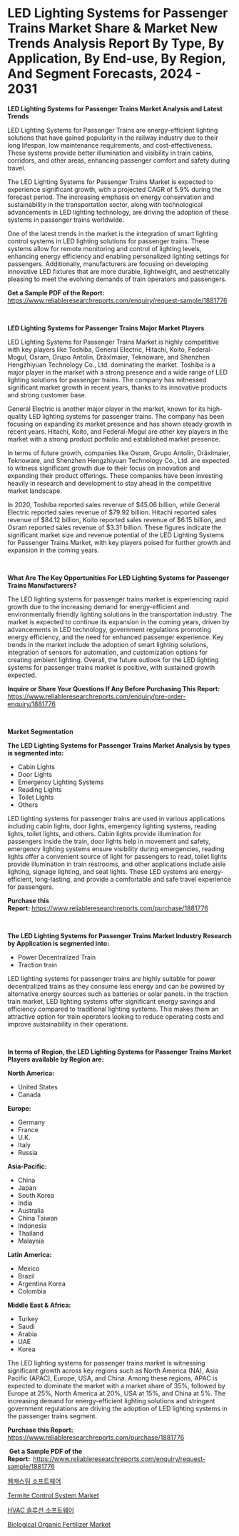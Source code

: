 <p><h1>LED Lighting Systems for Passenger Trains Market Share & Market New Trends Analysis Report By Type, By Application, By End-use, By Region, And Segment Forecasts, 2024 - 2031</h1></p><p><strong>LED Lighting Systems for Passenger Trains Market Analysis and Latest Trends</strong></p>
<p><p>LED Lighting Systems for Passenger Trains are energy-efficient lighting solutions that have gained popularity in the railway industry due to their long lifespan, low maintenance requirements, and cost-effectiveness. These systems provide better illumination and visibility in train cabins, corridors, and other areas, enhancing passenger comfort and safety during travel.</p><p>The LED Lighting Systems for Passenger Trains Market is expected to experience significant growth, with a projected CAGR of 5.9% during the forecast period. The increasing emphasis on energy conservation and sustainability in the transportation sector, along with technological advancements in LED lighting technology, are driving the adoption of these systems in passenger trains worldwide.</p><p>One of the latest trends in the market is the integration of smart lighting control systems in LED lighting solutions for passenger trains. These systems allow for remote monitoring and control of lighting levels, enhancing energy efficiency and enabling personalized lighting settings for passengers. Additionally, manufacturers are focusing on developing innovative LED fixtures that are more durable, lightweight, and aesthetically pleasing to meet the evolving demands of train operators and passengers.</p></p>
<p><strong>Get a Sample PDF of the Report:&nbsp;</strong> <a href="https://www.reliableresearchreports.com/enquiry/request-sample/1881776">https://www.reliableresearchreports.com/enquiry/request-sample/1881776</a></p>
<p>&nbsp;</p>
<p><strong>LED Lighting Systems for Passenger Trains Major Market Players</strong></p>
<p><p>LED Lighting Systems for Passenger Trains Market is highly competitive with key players like Toshiba, General Electric, Hitachi, Koito, Federal-Mogul, Osram, Grupo Antolin, Dräxlmaier, Teknoware, and Shenzhen Hengzhiyuan Technology Co., Ltd. dominating the market. Toshiba is a major player in the market with a strong presence and a wide range of LED lighting solutions for passenger trains. The company has witnessed significant market growth in recent years, thanks to its innovative products and strong customer base.</p><p>General Electric is another major player in the market, known for its high-quality LED lighting systems for passenger trains. The company has been focusing on expanding its market presence and has shown steady growth in recent years. Hitachi, Koito, and Federal-Mogul are other key players in the market with a strong product portfolio and established market presence.</p><p>In terms of future growth, companies like Osram, Grupo Antolin, Dräxlmaier, Teknoware, and Shenzhen Hengzhiyuan Technology Co., Ltd. are expected to witness significant growth due to their focus on innovation and expanding their product offerings. These companies have been investing heavily in research and development to stay ahead in the competitive market landscape.</p><p>In 2020, Toshiba reported sales revenue of $45.06 billion, while General Electric reported sales revenue of $79.92 billion. Hitachi reported sales revenue of $84.12 billion, Koito reported sales revenue of $6.15 billion, and Osram reported sales revenue of $3.31 billion. These figures indicate the significant market size and revenue potential of the LED Lighting Systems for Passenger Trains Market, with key players poised for further growth and expansion in the coming years.</p></p>
<p>&nbsp;</p>
<p><strong>What Are The Key Opportunities For LED Lighting Systems for Passenger Trains Manufacturers?</strong></p>
<p><p>The LED lighting systems for passenger trains market is experiencing rapid growth due to the increasing demand for energy-efficient and environmentally friendly lighting solutions in the transportation industry. The market is expected to continue its expansion in the coming years, driven by advancements in LED technology, government regulations promoting energy efficiency, and the need for enhanced passenger experience. Key trends in the market include the adoption of smart lighting solutions, integration of sensors for automation, and customization options for creating ambient lighting. Overall, the future outlook for the LED lighting systems for passenger trains market is positive, with sustained growth expected.</p></p>
<p><strong>Inquire or Share Your Questions If Any Before Purchasing This Report:</strong> <a href="https://www.reliableresearchreports.com/enquiry/pre-order-enquiry/1881776">https://www.reliableresearchreports.com/enquiry/pre-order-enquiry/1881776</a></p>
<p>&nbsp;</p>
<p><strong>Market Segmentation</strong></p>
<p><strong>The LED Lighting Systems for Passenger Trains Market Analysis by types is segmented into:</strong></p>
<p><ul><li>Cabin Lights</li><li>Door Lights</li><li>Emergency Lighting Systems</li><li>Reading Lights</li><li>Toilet Lights</li><li>Others</li></ul></p>
<p><p>LED lighting systems for passenger trains are used in various applications including cabin lights, door lights, emergency lighting systems, reading lights, toilet lights, and others. Cabin lights provide illumination for passengers inside the train, door lights help in movement and safety, emergency lighting systems ensure visibility during emergencies, reading lights offer a convenient source of light for passengers to read, toilet lights provide illumination in train restrooms, and other applications include aisle lighting, signage lighting, and seat lights. These LED systems are energy-efficient, long-lasting, and provide a comfortable and safe travel experience for passengers.</p></p>
<p><strong>Purchase this Report:&nbsp;</strong><a href="https://www.reliableresearchreports.com/purchase/1881776">https://www.reliableresearchreports.com/purchase/1881776</a></p>
<p>&nbsp;</p>
<p><strong>The LED Lighting Systems for Passenger Trains Market Industry Research by Application is segmented into:</strong></p>
<p><ul><li>Power Decentralized Train</li><li>Traction train</li></ul></p>
<p><p>LED lighting systems for passenger trains are highly suitable for power decentralized trains as they consume less energy and can be powered by alternative energy sources such as batteries or solar panels. In the traction train market, LED lighting systems offer significant energy savings and efficiency compared to traditional lighting systems. This makes them an attractive option for train operators looking to reduce operating costs and improve sustainability in their operations.</p></p>
<p>&nbsp;</p>
<p><strong>In terms of Region, the LED Lighting Systems for Passenger Trains Market Players available by Region are:</strong></p>
<p>
    <p> <strong> North America: </strong>
        <ul>
            <li>United States</li>
            <li>Canada</li>
        </ul>
        </p> 
    <p> <strong> Europe: </strong>
        <ul>
            <li>Germany</li>
            <li>France</li>
            <li>U.K.</li>
            <li>Italy</li>
            <li>Russia</li>
        </ul>
        </p> 
    <p> <strong> Asia-Pacific: </strong>
        <ul>
            <li>China</li>
            <li>Japan</li>
            <li>South Korea</li>
            <li>India</li>
            <li>Australia</li>
            <li>China Taiwan</li>
            <li>Indonesia</li>
            <li>Thailand</li>
            <li>Malaysia</li>
        </ul>
        </p> 
    <p> <strong> Latin America: </strong>
        <ul>
            <li>Mexico</li>
            <li>Brazil</li>
            <li>Argentina Korea</li>
            <li>Colombia</li>
        </ul>
        </p> 
    <p> <strong> Middle East & Africa: </strong>
        <ul>
            <li>Turkey</li>
            <li>Saudi</li>
            <li>Arabia</li>
            <li>UAE</li>
            <li>Korea</li>
        </ul>
    </p>
    </p>
<p><p>The LED lighting systems for passenger trains market is witnessing significant growth across key regions such as North America (NA), Asia Pacific (APAC), Europe, USA, and China. Among these regions, APAC is expected to dominate the market with a market share of 35%, followed by Europe at 25%, North America at 20%, USA at 15%, and China at 5%. The increasing demand for energy-efficient lighting solutions and stringent government regulations are driving the adoption of LED lighting systems in the passenger trains segment.</p></p>
<p><strong>Purchase this Report: </strong><a href="https://www.reliableresearchreports.com/purchase/1881776">https://www.reliableresearchreports.com/purchase/1881776</a></p>
<p>&nbsp;<strong>Get a Sample PDF of the Report:&nbsp;&nbsp;</strong><a href="https://www.reliableresearchreports.com/enquiry/request-sample/1881776">https://www.reliableresearchreports.com/enquiry/request-sample/1881776</a></p>
<p><strong></strong></p>
<p><p><a href="https://github.com/PercyHagernes9778/Market-Research-Report-List-1/blob/main/93990487582.md">웹캐스팅 소프트웨어</a></p><p><a href="https://issuu.com/reportprime-2/docs/termite-control-system-market-size-2030.pptx">Termite Control System Market</a></p><p><a href="https://github.com/rsg307664904/Market-Research-Report-List-1/blob/main/88590007581.md">HVAC 솔루션 소프트웨어</a></p><p><a href="https://issuu.com/reportprime-2/docs/biological-organic-fertilizer-market-size-2030.ppt">Biological Organic Fertilizer Market</a></p></p>
